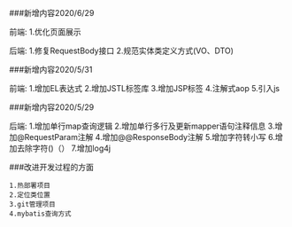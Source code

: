 ###新增内容2020/6/29

前端:
    1.优化页面展示
    
后端:
    1.修复RequestBody接口
    2.规范实体类定义方式(VO、DTO)

###新增内容2020/5/31

前端:
    1.增加EL表达式
    2.增加JSTL标签库
    3.增加JSP标签
    4.注解式aop
    5.引入js

###新增内容2020/5/29

后端:
    1.增加单行map查询逻辑
    2.增加单行多行及更新mapper语句注释信息
    3.增加@RequestParam注解
    4.增加@@ResponseBody注解
    5.增加字符转小写
    6.增加去除字符()（）
    7.增加log4j
    
###改进开发过程的方面

    1.热部署项目
    2.定位类位置
    3.git管理项目
    4.mybatis查询方式